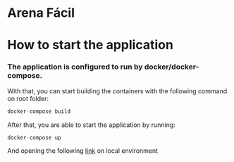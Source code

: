 # Arena Fácil

# How to start the application

### The application is configured to run by docker/docker-compose. 
With that, you can start building the containers with the following command on root folder:

```jsx
docker-compose build
```

After that, you are able to start the application by running:

```jsx
docker-compose up
```

And opening the following [link](http://localhost:3000) on local environment